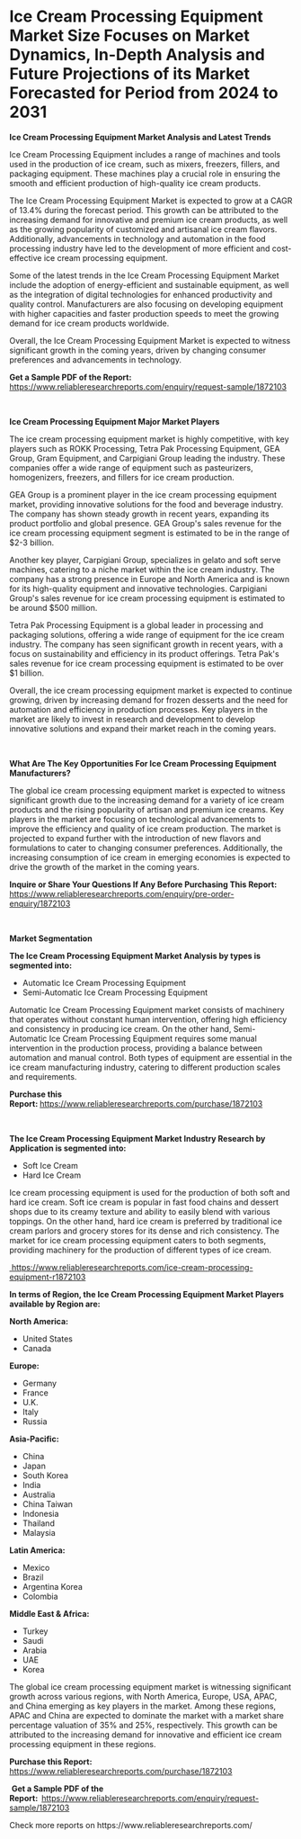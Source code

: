 <p><h1>Ice Cream Processing Equipment Market Size Focuses on Market Dynamics, In-Depth Analysis and Future Projections of its Market Forecasted for Period from 2024 to 2031</h1></p><p><strong>Ice Cream Processing Equipment Market Analysis and Latest Trends</strong></p>
<p><p>Ice Cream Processing Equipment includes a range of machines and tools used in the production of ice cream, such as mixers, freezers, fillers, and packaging equipment. These machines play a crucial role in ensuring the smooth and efficient production of high-quality ice cream products.</p><p>The Ice Cream Processing Equipment Market is expected to grow at a CAGR of 13.4% during the forecast period. This growth can be attributed to the increasing demand for innovative and premium ice cream products, as well as the growing popularity of customized and artisanal ice cream flavors. Additionally, advancements in technology and automation in the food processing industry have led to the development of more efficient and cost-effective ice cream processing equipment.</p><p>Some of the latest trends in the Ice Cream Processing Equipment Market include the adoption of energy-efficient and sustainable equipment, as well as the integration of digital technologies for enhanced productivity and quality control. Manufacturers are also focusing on developing equipment with higher capacities and faster production speeds to meet the growing demand for ice cream products worldwide.</p><p>Overall, the Ice Cream Processing Equipment Market is expected to witness significant growth in the coming years, driven by changing consumer preferences and advancements in technology.</p></p>
<p><strong>Get a Sample PDF of the Report:&nbsp;</strong> <a href="https://www.reliableresearchreports.com/enquiry/request-sample/1872103">https://www.reliableresearchreports.com/enquiry/request-sample/1872103</a></p>
<p>&nbsp;</p>
<p><strong>Ice Cream Processing Equipment Major Market Players</strong></p>
<p><p>The ice cream processing equipment market is highly competitive, with key players such as ROKK Processing, Tetra Pak Processing Equipment, GEA Group, Gram Equipment, and Carpigiani Group leading the industry. These companies offer a wide range of equipment such as pasteurizers, homogenizers, freezers, and fillers for ice cream production.</p><p>GEA Group is a prominent player in the ice cream processing equipment market, providing innovative solutions for the food and beverage industry. The company has shown steady growth in recent years, expanding its product portfolio and global presence. GEA Group's sales revenue for the ice cream processing equipment segment is estimated to be in the range of $2-3 billion.</p><p>Another key player, Carpigiani Group, specializes in gelato and soft serve machines, catering to a niche market within the ice cream industry. The company has a strong presence in Europe and North America and is known for its high-quality equipment and innovative technologies. Carpigiani Group's sales revenue for ice cream processing equipment is estimated to be around $500 million.</p><p>Tetra Pak Processing Equipment is a global leader in processing and packaging solutions, offering a wide range of equipment for the ice cream industry. The company has seen significant growth in recent years, with a focus on sustainability and efficiency in its product offerings. Tetra Pak's sales revenue for ice cream processing equipment is estimated to be over $1 billion.</p><p>Overall, the ice cream processing equipment market is expected to continue growing, driven by increasing demand for frozen desserts and the need for automation and efficiency in production processes. Key players in the market are likely to invest in research and development to develop innovative solutions and expand their market reach in the coming years.</p></p>
<p>&nbsp;</p>
<p><strong>What Are The Key Opportunities For Ice Cream Processing Equipment Manufacturers?</strong></p>
<p><p>The global ice cream processing equipment market is expected to witness significant growth due to the increasing demand for a variety of ice cream products and the rising popularity of artisan and premium ice creams. Key players in the market are focusing on technological advancements to improve the efficiency and quality of ice cream production. The market is projected to expand further with the introduction of new flavors and formulations to cater to changing consumer preferences. Additionally, the increasing consumption of ice cream in emerging economies is expected to drive the growth of the market in the coming years.</p></p>
<p><strong>Inquire or Share Your Questions If Any Before Purchasing This Report:</strong> <a href="https://www.reliableresearchreports.com/enquiry/pre-order-enquiry/1872103">https://www.reliableresearchreports.com/enquiry/pre-order-enquiry/1872103</a></p>
<p>&nbsp;</p>
<p><strong>Market Segmentation</strong></p>
<p><strong>The Ice Cream Processing Equipment Market Analysis by types is segmented into:</strong></p>
<p><ul><li>Automatic Ice Cream Processing Equipment</li><li>Semi-Automatic Ice Cream Processing Equipment</li></ul></p>
<p><p>Automatic Ice Cream Processing Equipment market consists of machinery that operates without constant human intervention, offering high efficiency and consistency in producing ice cream. On the other hand, Semi-Automatic Ice Cream Processing Equipment requires some manual intervention in the production process, providing a balance between automation and manual control. Both types of equipment are essential in the ice cream manufacturing industry, catering to different production scales and requirements.</p></p>
<p><strong>Purchase this Report:&nbsp;</strong><a href="https://www.reliableresearchreports.com/purchase/1872103">https://www.reliableresearchreports.com/purchase/1872103</a></p>
<p>&nbsp;</p>
<p><strong>The Ice Cream Processing Equipment Market Industry Research by Application is segmented into:</strong></p>
<p><ul><li>Soft Ice Cream</li><li>Hard Ice Cream</li></ul></p>
<p><p>Ice cream processing equipment is used for the production of both soft and hard ice cream. Soft ice cream is popular in fast food chains and dessert shops due to its creamy texture and ability to easily blend with various toppings. On the other hand, hard ice cream is preferred by traditional ice cream parlors and grocery stores for its dense and rich consistency. The market for ice cream processing equipment caters to both segments, providing machinery for the production of different types of ice cream.</p></p>
<p><a href="https://www.reliableresearchreports.com/ice-cream-processing-equipment-r1872103">&nbsp;https://www.reliableresearchreports.com/ice-cream-processing-equipment-r1872103</a></p>
<p><strong>In terms of Region, the Ice Cream Processing Equipment Market Players available by Region are:</strong></p>
<p>
    <p> <strong> North America: </strong>
        <ul>
            <li>United States</li>
            <li>Canada</li>
        </ul>
        </p> 
    <p> <strong> Europe: </strong>
        <ul>
            <li>Germany</li>
            <li>France</li>
            <li>U.K.</li>
            <li>Italy</li>
            <li>Russia</li>
        </ul>
        </p> 
    <p> <strong> Asia-Pacific: </strong>
        <ul>
            <li>China</li>
            <li>Japan</li>
            <li>South Korea</li>
            <li>India</li>
            <li>Australia</li>
            <li>China Taiwan</li>
            <li>Indonesia</li>
            <li>Thailand</li>
            <li>Malaysia</li>
        </ul>
        </p> 
    <p> <strong> Latin America: </strong>
        <ul>
            <li>Mexico</li>
            <li>Brazil</li>
            <li>Argentina Korea</li>
            <li>Colombia</li>
        </ul>
        </p> 
    <p> <strong> Middle East & Africa: </strong>
        <ul>
            <li>Turkey</li>
            <li>Saudi</li>
            <li>Arabia</li>
            <li>UAE</li>
            <li>Korea</li>
        </ul>
    </p>
    </p>
<p><p>The global ice cream processing equipment market is witnessing significant growth across various regions, with North America, Europe, USA, APAC, and China emerging as key players in the market. Among these regions, APAC and China are expected to dominate the market with a market share percentage valuation of 35% and 25%, respectively. This growth can be attributed to the increasing demand for innovative and efficient ice cream processing equipment in these regions.</p></p>
<p><strong>Purchase this Report: </strong><a href="https://www.reliableresearchreports.com/purchase/1872103">https://www.reliableresearchreports.com/purchase/1872103</a></p>
<p>&nbsp;<strong>Get a Sample PDF of the Report:&nbsp;&nbsp;</strong><a href="https://www.reliableresearchreports.com/enquiry/request-sample/1872103">https://www.reliableresearchreports.com/enquiry/request-sample/1872103</a></p>
<p><strong></strong></p>
<p>Check more reports on https://www.reliableresearchreports.com/</p>